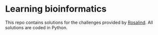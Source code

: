 # Learning bioinformatics

This repo contains solutions for the challenges provided by [Rosalind](http://rosalind.info/problems/list-view/).
All solutions are coded in Python.
